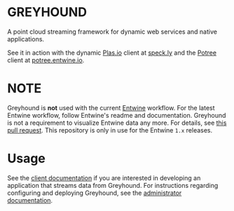 # GREYHOUND

A point cloud streaming framework for dynamic web services and native applications.

See it in action with the dynamic [Plas.io](http://speck.ly) client at [speck.ly](http://speck.ly) and the [Potree](http://potree.org) client at [potree.entwine.io](http://potree.entwine.io).

# NOTE

Greyhound is **not** used with the current [Entwine](https://github.com/connormanning/entwine) workflow.  For the latest Entwine workflow, follow Entwine's readme and documentation.  Greyhound is not a requirement to visualize Entwine data any more.  For details, see [this pull request](https://github.com/connormanning/entwine/pull/98).  This repository is only in use for the Entwine `1.x` releases.

# Usage
See the [client documentation](https://github.com/hobu/greyhound/blob/master/doc/source/clientDevelopment.rst) if you are interested in developing an application that streams data from Greyhound.  For instructions regarding configuring and deploying Greyhound, see the [administrator documentation](https://github.com/hobu/greyhound/blob/master/doc/source/administration.rst).

